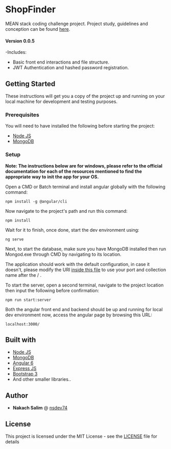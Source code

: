 # ShopFinder

MEAN stack coding challenge project.
Project study, guidelines and conception can be found [here](https://docs.google.com/document/d/1F0iZQ5LoI4vWC4NqgxOGogGbodKx6wFHQ4nOXTAwNNQ/edit#).

#### Version 0.0.5

-Includes:
* Basic front end interactions and file structure.
* JWT Authentication and hashed password registration.

## Getting Started

These instructions will get you a copy of the project up and running on your local machine for development and testing purposes.

### Prerequisites

You will need to have installed the following before starting the project:

* [Node JS](https://nodejs.org/en/)
* [MongoDB](https://www.mongodb.com/)

### Setup

**Note: The instructions below are for windows, please refer to the official documentation for each of the resources mentioned to find the appropriate way to init the app for your OS.**



Open a CMD or Batch terminal and install angular globally with the following command:

```
npm install -g @angular/cli
```

Now navigate to the project's path and run this command:

```
npm install
```

Wait for it to finish, once done, start the dev environment using:

```
ng serve
```

Next, to start the database, make sure you have MongoDB installed then run Mongod.exe through CMD by navigating to its location.

The application should work with the default configuration, in case it doesn't, please modify the URI [inside this file](../backend/db/mongoose.js) to use your port and collection name after the / .

To start the server, open a second terminal, navigate to the project location then input the following before confirmation:

```
npm run start:server
```

Both the angular front end and backend should be up and running for local dev environment now, access the angular page by browsing this URL:

```
localhost:3000/
```

## Built with

* [Node JS](https://nodejs.org/en/)
* [MongoDB](https://www.mongodb.com/)
* [Angular 6](https://angular.io/)
* [Express JS](https://expressjs.com/)
* [Bootstrap 3](https://getbootstrap.com/docs/3.3/)
* And other smaller libraries..

## Author

* **Nakach Salim** @ [nsdev74](https://github.com/nsdev74)

## License

This project is licensed under the MIT License - see the [LICENSE](LICENSE) file for details

